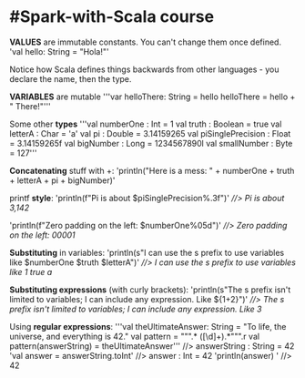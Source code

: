 #Spark-with-Scala course
=============================

**VALUES** are immutable constants. You can't change them once defined.
'val hello: String = "Hola!"'

Notice how Scala defines things backwards from other languages - you declare the
name, then the type.

**VARIABLES** are mutable
'''var helloThere: String = hello
helloThere = hello + " There!"'''

Some other **types**
'''val numberOne : Int = 1
val truth : Boolean = true
val letterA : Char = 'a'
val pi : Double = 3.14159265
val piSinglePrecision : Float = 3.14159265f
val bigNumber : Long = 1234567890l
val smallNumber : Byte = 127'''

**Concatenating** stuff with +:
'println("Here is a mess: " + numberOne + truth + letterA + pi + bigNumber)'

printf **style**:
'println(f"Pi is about $piSinglePrecision%.3f")'
*//> Pi is about 3,142*

'println(f"Zero padding on the left: $numberOne%05d")'
*//> Zero padding on the left: 00001*
											  
**Substituting** in variables:
'println(s"I can use the s prefix to use variables like $numberOne $truth $letterA")'
*//> I can use the s prefix to use variables like 1 true a*

**Substituting expressions** (with curly brackets):
'println(s"The s prefix isn't limited to variables; I can include any expression. Like ${1+2}")'
*//> The s prefix isn't limited to variables; I can include any expression. Like 3*
											 
Using **regular expressions**:
'''val theUltimateAnswer: String = "To life, the universe, and everything is 42."
val pattern = """.* ([\d]+).*""".r
val pattern(answerString) = theUltimateAnswer'''   //> answerString  : String = 42
'val answer = answerString.toInt'                 //> answer  : Int = 42
'println(answer)   '                             //> 42